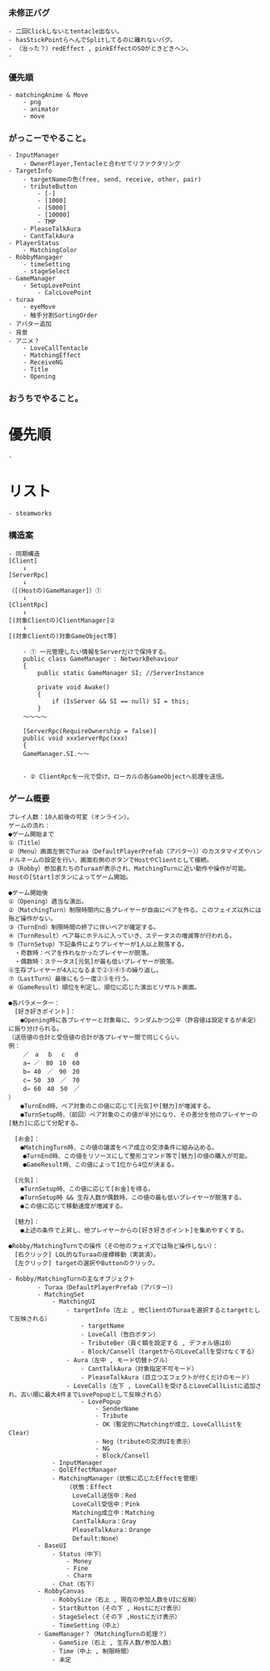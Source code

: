 ﻿
### 未修正バグ
	- 二回Clickしないとtentacle出ない。
	- hasStickPointらへんでSplitしてるのに離れないバグ。
	- （治った？）redEffect , pinkEffectのSOがときどきヘン。
	- 

### 優先順
	- matchingAnime & Move
		- png
		- animator
		- move

### がっこーでやること。
	- InputManager
		- OwnerPlayer,Tentacleと合わせてリファクタリング
	- TargetInfo
		- targetNameの色(free, send, receive, other, pair)
		- tributeButton
			- [-]
			- [1000]
			- [5000]
			- [10000]
			- TMP
		- PleaseTalkAura
		- CantTalkAura
	- PlayerStatus
		- MatchingColor
	- RobbyMangager
		- timeSetting
		- stageSelect
	- GameManager
		- SetupLovePoint
			- CalcLovePoint
	- turaa
		- eyeMove
		- 触手分割SortingOrder
	- アバター追加
	- 背景
	- アニメ？
		- LoveCallTentacle
		- MatchingEffect
		- ReceiveNG
		- Title
		- Opening

### おうちでやること。
# 優先順
	-

# リスト
	- steamworks

### 構造案
	- 同期構造
	[Client]
		↓
	[ServerRpc]
		↓
	（[(Hostの)GameManager]）①
		↓
	[ClientRpc]
		↓
	[(対象Clientの)ClientManager]②
		↓
	[(対象Clientの)対象GameObject等]

		- ① 一元管理したい情報をServerだけで保持する。
		public class GameManager : NetworkBehaviour
		{
			public static GameManager SI; //ServerInstance
	
		    private void Awake()
			{
				if (IsServer && SI == null) SI = this;
			}
		～～～～

		[ServerRpc(RequireOwnership = false)]
		public void xxxServerRpc(xxx)
		{
	    GameManager.SI.～～


		- ② ClientRpcを一元で受け、ローカルの各GameObjectへ処理を送信。


	

### ゲーム概要
	プレイ人数：10人前後の可変（オンライン）。
	ゲームの流れ：
	●ゲーム開始まで
	①（Title）
	②（Menu）画面左側でTuraa（DefaultPlayerPrefab（アバター））のカスタマイズやハンドルネームの設定を行い、画面右側のボタンでHostやClientとして接続。
	③（Robby）参加者たちのTuraaが表示され、MatchingTurnに近い動作や操作が可能。Hostの[Start]ボタンによってゲーム開始。

	●ゲーム開始後
	①（Opening）適当な演出。
	②（MatchingTurn）制限時間内に各プレイヤーが自由にペアを作る。このフェイズ以外には殆ど操作がない。
	③（TurnEnd）制限時間の終了に伴いペアが確定する。
	④（TurnResult）ペア毎にホテルに入っていき、ステータスの増減等が行われる。
	⑤（TurnSetup）下記条件によりプレイヤーが1人以上脱落する。
	　・奇数時：ペアを作れなかったプレイヤーが脱落。
	　・偶数時：ステータス[元気]が最も低いプレイヤーが脱落。
	⑥生存プレイヤーが4人になるまで②③④⑤の繰り返し。	
	⑦（LastTurn）最後にもう一度②③を行う。
	⑧（GameResult）順位を判定し、順位に応じた演出とリザルト画面。

	●各パラメーター：
	　[好き好きポイント]：
	　　●Opening時に各プレイヤーと対象毎に、ランダムかつ公平（許容値は設定するが未定）に振り分けられる。
	（送信値の合計と受信値の合計が各プレイヤー間で同じくらい。
	例：
		／　a　 b　 c　 d
		a→ ／　80　10　60　
		b→ 40　／　90　20
		c→ 50　30　／　70
		d→ 60　40　50　／
	）
	　　●TurnEnd時、ペア対象のこの値に応じて[元気]や[魅力]が増減する。
	　　●TurnSetup時、（前回）ペア対象のこの値が半分になり、その差分を他のプレイヤーの[魅力]に応じて分配する。

	　[お金]：
	　　●MatchingTurn時、この値の譲渡をペア成立の交渉条件に組み込める。
		●TurnEnd時、この値をリソースにして整形コマンド等で[魅力]の値の購入が可能。
		●GameResult時、この値によって1位から4位が決まる。

	　[元気]：
	　　●TurnSetup時、この値に応じて[お金]を得る。
	　　●TurnSetup時 && 生存人数が偶数時、この値の最も低いプレイヤーが脱落する。
	　　●この値に応じて移動速度が増減する。

	　[魅力]：
	　　●上述の条件で上昇し、他プレイヤーからの[好き好きポイント]を集めやすくする。

	●Robby/MatchingTurnでの操作（その他のフェイズでは殆ど操作しない）：
	　[右クリック] LOL的なTuraaの座標移動（実装済）。
	　[左クリック] targetの選択やButtonのクリック。

	- Robby/MatchingTurnの主なオブジェクト
			- Turaa（DefaultPlayerPrefab（アバター））
			- MatchingSet
				- MatchingUI
					- targetInfo（左上 , 他ClientのTuraaを選択するとtargetとして反映される）
						- targetName
						- LoveCall（告白ボタン）
						- TributeBer（貢ぐ額を設定する , デフォル値は0）
						- Block/Cansell（targetからのLoveCallを受けなくする）
					- Aura（左中 , モード切替トグル）
						- CantTalkAura（対象指定不可モード）
						- PleaseTalkAura（目立つエフェクトが付くだけのモード）
					- LoveCalls（左下 , LoveCallを受けるとLoveCallListに追加され、古い順に最大4件までLovePopupとして反映される）
						- LovePopup
							- SenderName
							- Tribute
							- OK（暫定的にMatchingが成立、LoveCallListをClear）
							- Neg（tributeの交渉UIを表示）
							- NG
							- Block/Cansell
				- InputManager
				- QolEffectManager
				- MatchingManager（状態に応じたEffectを管理）
					（状態：Effect
					　LoveCall送信中：Red
					　LoveCall受信中：Pink
					　Matching成立中：Matching
					　CantTalkAura：Gray
					　PleaseTalkAura：Orange
					　Default:None）
			- BaseUI
				- Status（中下）
					- Money
					- Fine
					- Charm
				- Chat（右下）
			- RobbyCanvas
				- RobbySize（右上 , 現在の参加人数をUIに反映）
				- StartButton（その下 , Hostにだけ表示）
				- StageSelect（その下 ,Hostにだけ表示）
				- TimeSetting（中上）
			- GameManager？（MatchingTurnの処理？）
				- GameSize（右上 , 生存人数/参加人数）
				- Time（中上 , 制限時間）
				- 未定